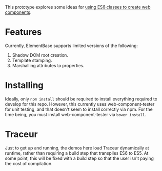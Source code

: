 This prototype explores some ideas for [using ES6 classes to create web
components](https://docs.google.com/document/d/1DPClTHykvT-AiGxA5XnUSYJFc2uwBHcJh_Rk55IR_5s/edit#heading=h.oc8n7a9071o3).

# Features

Currently, ElementBase supports limited versions of the following:

1. Shadow DOM root creation.
2. Template stamping.
3. Marshalling attributes to properties.

# Installing

Ideally, only `npm install` should be required to install everything required
to develop for this repo. However, this currently uses web-component-tester
for unit testing, and that doesn't seem to install correctly via npm. For the
time being, you must install web-component-tester via `bower install`.

# Traceur

Just to get up and running, the demos here load Traceur dynamically at runtime,
rather than requiring a build step that transpiles ES6 to ES5. At some point,
this will be fixed with a build step so that the user isn't paying the cost of
compilation.

